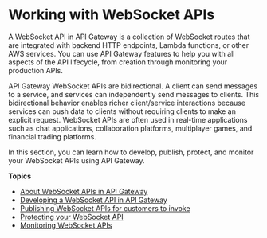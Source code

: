 # Working with WebSocket APIs<a name="apigateway-websocket-api"></a>

A WebSocket API in API Gateway is a collection of WebSocket routes that are integrated with backend HTTP endpoints, Lambda functions, or other AWS services\. You can use API Gateway features to help you with all aspects of the API lifecycle, from creation through monitoring your production APIs\.

API Gateway WebSocket APIs are bidirectional\. A client can send messages to a service, and services can independently send messages to clients\. This bidirectional behavior enables richer client/service interactions because services can push data to clients without requiring clients to make an explicit request\. WebSocket APIs are often used in real\-time applications such as chat applications, collaboration platforms, multiplayer games, and financial trading platforms\.

In this section, you can learn how to develop, publish, protect, and monitor your WebSocket APIs using API Gateway\.

**Topics**
+ [About WebSocket APIs in API Gateway](apigateway-websocket-api-overview.md)
+ [Developing a WebSocket API in API Gateway](websocket-api-develop.md)
+ [Publishing WebSocket APIs for customers to invoke](websocket-api-publish.md)
+ [Protecting your WebSocket API](websocket-api-protect.md)
+ [Monitoring WebSocket APIs](websocket-api-monitor.md)
